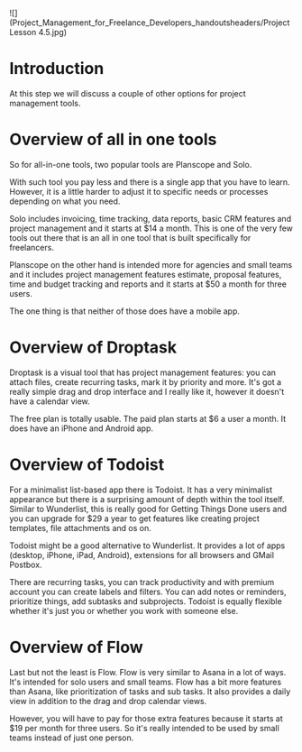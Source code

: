 ![](Project_Management_for_Freelance_Developers_handoutsheaders/Project Lesson 4.5.jpg)
# Introduction

At this step we will discuss a couple of other options for project management tools.

# Overview of all in one tools

So for all-in-one tools, two popular tools are Planscope and Solo.

With such tool you pay less and there is a single app that you have to learn. However, it is a little harder to adjust it to specific needs or processes depending on what you need.

Solo includes invoicing, time tracking, data reports, basic CRM features and project management and it starts at $14 a month. This is one of the very few tools out there that is an all in one tool that is built specifically for freelancers.

Planscope on the other hand is intended more for agencies and small teams and it includes project management features estimate, proposal features, time and budget tracking and reports and it starts at $50 a month for three users.

The one thing is that neither of those does have a mobile app.

# Overview of Droptask

Droptask is a visual tool that has project management features: you can attach files, create recurring tasks, mark it by priority and more. It's got a really simple drag and drop interface and I really like it, however it doesn't have a calendar view.

The free plan is totally usable. The paid plan starts at $6 a user a month. It does have an iPhone and Android app.

# Overview of Todoist

For a minimalist list-based app there is Todoist. It has a very minimalist appearance but there is a surprising amount of depth within the tool itself. Similar to Wunderlist, this is really good for Getting Things Done users and you can upgrade for $29 a year to get features like creating project templates, file attachments and os on.

Todoist might be a good alternative to Wunderlist. It provides a lot of apps (desktop, iPhone, iPad, Android), extensions for all browsers and GMail Postbox.

There are recurring tasks, you can track productivity and with premium account you can create labels and filters. You can add notes or reminders, prioritize things, add subtasks and subprojects. Todoist is equally flexible whether it's just you or whether you work with someone else.

# Overview of Flow

Last but not the least is Flow. Flow is very similar to Asana in a lot of ways. It's intended for solo users and small teams. Flow has a bit more features than Asana, like prioritization of tasks and sub tasks. It also provides a daily view in addition to the drag and drop calendar views.

However, you will have to pay for those extra features because it starts at $19 per month for three users. So it's really intended to be used by small teams instead of just one person.